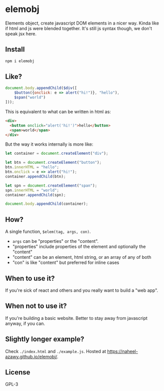 # elemobj
Elements object, create javascript DOM elements in a nicer way. Kinda like if html and js were blended together. It's still js syntax though, we don't speak jsx here.

## Install
```sh
npm i elemobj
```

## Like?
```javascript
document.body.appendChild($div([
    $button({onclick: e => alert("hi!")}, "hello"),
    $span("world")
]));
```

This is equivalent to what can be written in html as:
```html
<div>
  <button onclick="alert('hi!')">hello</button>
  <span>world</span>
</div>
```

But the way it works internally is more like:
```javascript
let container = document.createElement("div");

let btn = document.createElement("button");
btn.innerHTML = "hello";
btn.onclick = e => alert("hi!");
container.appendChild(btn);

let spn = document.createElement("span");
spn.innerHTML = "world";
container.appendChild(spn);

document.body.appendChild(container);
```

## How?
A single function, `$elem(tag, args, con)`.
- `args` can be "properties" or the "content".
- "properties" include properties of the element and optionally the "content"
- "content" can be an element, html string, or an array of any of both
- "con" is like "content" but preferred for inline cases

## When to use it?
If you're sick of react and others and you really want to build a "web app".

## When not to use it?
If you're building a basic website. Better to stay away from javascript anyway, if you can.

## Slightly longer example?
Check `./index.html` and `./example.js`. Hosted at https://naheel-azawy.github.io/elemobj/.

## License
GPL-3
